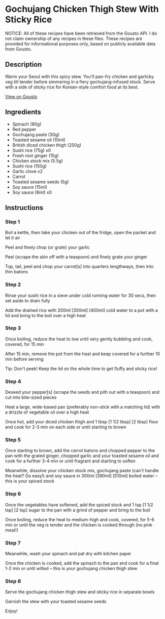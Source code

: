 # Gochujang Chicken Thigh Stew With Sticky Rice

NOTICE: All of these recipes have been retrieved from the Gousto API. I do not claim ownership of any recipes in these files. These recipes are provided for informational purposes only, based on publicly available data from Gousto.

## Description

Warm your Seoul with this spicy stew. You’ll pan-fry chicken and garlicky veg till tender before simmering in a fiery gochujang-infused stock. Serve with a side of sticky rice for Korean-style comfort food at its best.

[View on Gousto](https://www.gousto.co.uk/recipes/cookbook/gochujang-chicken-thigh-stew-with-sticky-rice)

## Ingredients

- Spinach (80g)
- Red pepper
- Gochujang paste (30g)
- Toasted sesame oil (10ml)
- British diced chicken thigh (250g)
- Sushi rice (75g) x0
- Fresh root ginger (15g)
- Chicken stock mix (5.5g)
- Sushi rice (150g)
- Garlic clove x2
- Carrot
- Toasted sesame seeds (5g)
- Soy sauce (15ml)
- Soy sauce (8ml) x0

## Instructions


### Step 1

Boil a kettle, then take your chicken out of the fridge, open the packet and let it air

Peel and finely chop (or grate) your garlic

Peel (scrape the skin off with a teaspoon) and finely grate your ginger

Top, tail, peel and chop your carrot[s] into quarters lengthways, then into thin batons


### Step 2

Rinse your sushi rice in a sieve under cold running water for 30 secs, then set aside to drain fully

Add the drained rice with 200ml <span class="text-purple">[300ml]</span> <span class="text-danger">[400ml] </span>cold water to a pot with a lid and bring to the boil over a high heat


### Step 3

Once boiling, reduce the heat to low until very gently bubbling and cook, covered, for 15 min

After 15 min, remove the pot from the heat and keep covered for a further 10 min before serving

Tip: Don't peek! Keep the lid on the whole time to get fluffy and sticky rice!


### Step 4

Deseed your pepper[s] (scrape the seeds and pith out with a teaspoon) and cut into bite-sized pieces

Heat a large, wide-based pan (preferably non-stick with a matching lid) with a drizzle of vegetable oil over a high heat

Once hot, add your diced chicken thigh and 1 tbsp<span class="text-purple"> [1 1/2 tbsp]</span> <span class="text-danger">[2 tbsp]</span> flour and cook for 2-3 min on each side or until starting to brown


### Step 5

Once starting to brown, add the carrot batons and chopped pepper to the pan with the grated ginger, chopped garlic and your toasted sesame oil and cook for a further 3-4 min or until fragrant and starting to soften

Meanwhile, dissolve your chicken stock mix, gochujang paste (can't handle the heat? Go easy!) and soy sauce in 300ml <span class="text-purple">[390ml]</span> <span class="text-danger">[510ml]</span> boiled water – this is your spiced stock


### Step 6

Once the vegetables have softened, add the spiced stock and 1 tsp <span class="text-purple">[1 1/2 tsp]</span> <span class="text-danger">[2 tsp] </span>sugar to the pan with a grind of pepper and bring to the boil

Once boiling, reduce the heat to medium-high and cook, covered, for 5-6 min or until the veg is tender and the chicken is cooked through (no pink meat!)


### Step 7

Meanwhile, wash your spinach and pat dry with kitchen paper

Once the chicken is cooked, add the spinach to the pan and cook for a final 1-2 min or until wilted – this is your gochujang chicken thigh stew

### Step 8

Serve the gochujang chicken thigh stew and sticky rice in separate bowls

Garnish the stew with your toasted sesame seeds

Enjoy!

